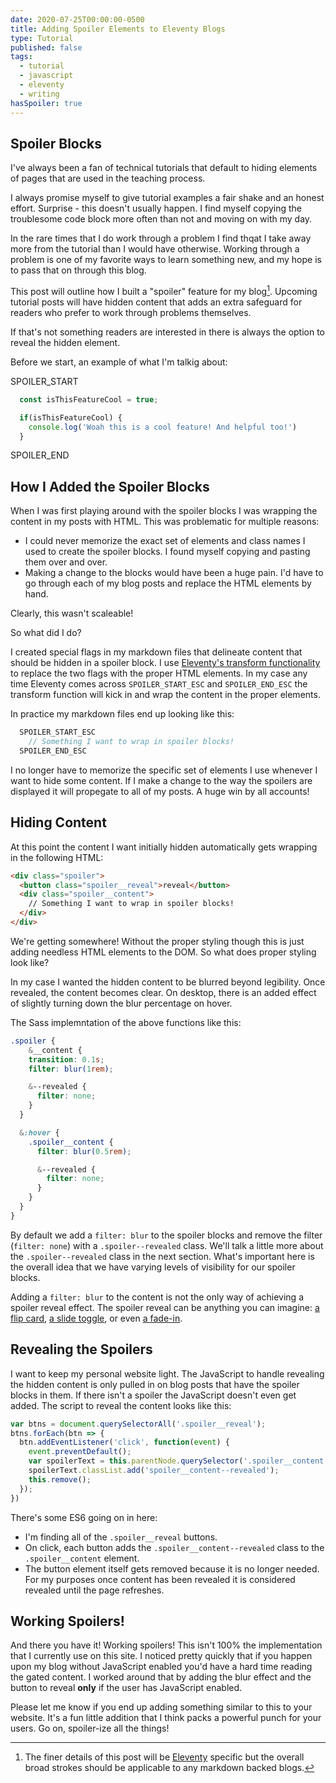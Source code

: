 ```yaml
---
date: 2020-07-25T00:00:00-0500
title: Adding Spoiler Elements to Eleventy Blogs
type: Tutorial
published: false
tags:
  - tutorial
  - javascript
  - eleventy
  - writing
hasSpoiler: true
---
```


## Spoiler Blocks

I've always been a fan of technical tutorials that default to hiding elements of pages that are used in the teaching process.

I always promise myself to give tutorial examples a fair shake and an honest effort. Surprise - this doesn't usually happen. I find myself copying the troublesome code block more often than not and moving on with my day.

In the rare times that I do work through a problem I find thqat I take away more from the tutorial than I would have otherwise. Working through a problem is one of my favorite ways to learn something new, and my hope is to pass that on through this blog.

This post will outline how I built a "spoiler" feature for my blog[^1]. Upcoming tutorial posts will have hidden content that adds an extra safeguard for readers who prefer to work through problems themselves.

If that's not something readers are interested in there is always the option to reveal the hidden element. 

Before we start, an example of what I'm talkig about: 

SPOILER_START
```js
  const isThisFeatureCool = true;

  if(isThisFeatureCool) {
    console.log('Woah this is a cool feature! And helpful too!')
  }
```
SPOILER_END

## How I Added the Spoiler Blocks

When I was first playing around with the spoiler blocks I was wrapping the content in my posts with HTML. This was problematic for multiple reasons:
- I could never memorize the exact set of elements and class names I used to create the spoiler blocks. I found myself copying and pasting them over and over.
- Making a change to the blocks would have been a huge pain. I'd have to go through each of my blog posts and replace the HTML elements by hand.

Clearly, this wasn't scaleable!

So what did I do?

I created special flags in my markdown files that delineate content that should be hidden in a spoiler block. I use [Eleventy's transform functionality](https://www.11ty.io/docs/config/#transforms) to replace the two flags with the proper HTML elements. In my case any time Eleventy comes across `SPOILER_START_ESC` and `SPOILER_END_ESC` the transform function will kick in and wrap the content in the proper elements.

In practice my markdown files end up looking like this:

```js
  SPOILER_START_ESC
    // Something I want to wrap in spoiler blocks!
  SPOILER_END_ESC
```

I no longer have to memorize the specific set of elements I use whenever I want to hide some content. If I make a change to the way the spoilers are displayed it will propegate to all of my posts. A huge win by all accounts!

## Hiding Content

At this point the content I want initially hidden automatically gets wrapping in the following HTML:

```html
<div class="spoiler">
  <button class="spoiler__reveal">reveal</button>
  <div class="spoiler__content"> 
    // Something I want to wrap in spoiler blocks! 
  </div>
</div>
```

We're getting somewhere! Without the proper styling though this is just adding needless HTML elements to the DOM. So what does proper styling look like?

In my case I wanted the hidden content to be blurred beyond legibility. Once revealed, the content becomes clear. On desktop, there is an added effect of slightly turning down the blur percentage on hover.

The Sass implemntation of the above functions like this:

```scss
.spoiler {
    &__content {
    transition: 0.1s;
    filter: blur(1rem);

    &--revealed {
      filter: none;
    }
  }

  &:hover {
    .spoiler__content {
      filter: blur(0.5rem);

      &--revealed {
        filter: none;
      }
    }
  }
}
```

By default we add a `filter: blur` to the spoiler blocks and remove the filter (`filter: none`) with a `.spoiler--revealed` class. We'll talk a little more about the `.spoiler--revealed` class in the next section. What's important here is the overall idea that we have varying levels of visibility for our spoiler blocks.

Adding a `filter: blur` to the content is not the only way of achieving a spoiler reveal effect. The spoiler reveal can be anything you can imagine: [a flip card](https://3dtransforms.desandro.com/card-flip), [a slide toggle](https://codepen.io/robbyklein/pen/JFdru), or even [a fade-in](https://codepen.io/ianaya89/pen/qEqWWB).

## Revealing the Spoilers

I want to keep my personal website light. The JavaScript to handle revealing the hidden content is only pulled in on blog posts that have the spoiler blocks in them. If there isn't a spoiler the JavaScript doesn't even get added. The script to reveal the content looks like this: 

```js
var btns = document.querySelectorAll('.spoiler__reveal');
btns.forEach(btn => {
  btn.addEventListener('click', function(event) {
    event.preventDefault();
    var spoilerText = this.parentNode.querySelector('.spoiler__content');
    spoilerText.classList.add('spoiler__content--revealed');
    this.remove();
  });
})
```

There's some ES6 going on in here: 
- I'm finding all of the `.spoiler__reveal` buttons.
- On click, each button adds the `.spoiler__content--revealed` class to the `.spoiler__content` element. 
- The button element itself gets removed because it is no longer needed. For my purposes once content has been revealed it is considered revealed until the page refreshes.

## Working Spoilers!

And there you have it! Working spoilers! This isn't 100% the implementation that I currently use on this site. I noticed pretty quickly that if you happen upon my blog without JavaScript enabled you'd have a hard time reading the gated content. I worked around that by adding the blur effect and the button to reveal **only** if the user has JavaScript enabled.

Please let me know if you end up adding something similar to this to your website. It's a fun little addition that I think packs a powerful punch for your users. Go on, spoiler-ize all the things!

[^1]: The finer details of this post will be <a href="https://www.11ty.io/" target="_blank">Eleventy</a> specific but the overall broad strokes should be applicable to any markdown backed blogs.